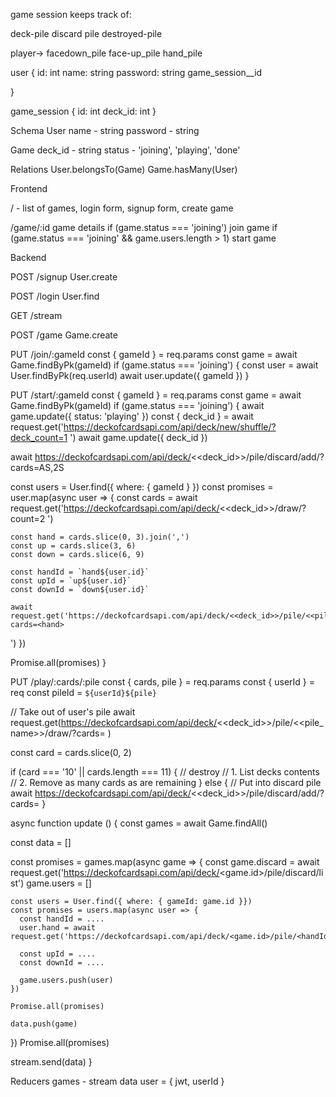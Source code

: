 
game session keeps track of:

deck-pile
discard pile 
destroyed-pile

player->
facedown_pile
face-up_pile
hand_pile



user {
  id: int
  name: string
  password: string 
  game_session__id

}

game_session {
  id: int
  deck_id: int 
}

Schema
User
name - string
password - string

Game
deck_id - string
status - 'joining', 'playing', 'done'

Relations
User.belongsTo(Game)
Game.hasMany(User)

Frontend

/ - list of games, login form, signup form, create game

/game/:id
game details
if (game.status === 'joining') join game
if (game.status === 'joining' && game.users.length > 1) start game

Backend

POST /signup
User.create

POST /login
User.find

GET /stream

POST /game
Game.create

PUT /join/:gameId
const { gameId } = req.params
const game = await Game.findByPk(gameId)
if (game.status === 'joining') {
  const user = await User.findByPk(req.userId)
  await user.update({ gameId })
}

PUT /start/:gameId
const { gameId } = req.params
const game = await Game.findByPk(gameId)
if (game.status === 'joining') {
  await game.update({ status: 'playing' })
  const { deck_id } = await request.get('https://deckofcardsapi.com/api/deck/new/shuffle/?deck_count=1
')
  await game.update({ deck_id })

  await https://deckofcardsapi.com/api/deck/<<deck_id>>/pile/discard/add/?cards=AS,2S

  const users = User.find({ where: { gameId } })
  const promises = user.map(async user => {
    const cards = await request.get('https://deckofcardsapi.com/api/deck/<<deck_id>>/draw/?count=2
')

    const hand = cards.slice(0, 3).join(',')
    const up = cards.slice(3, 6)
    const down = cards.slice(6, 9)

    const handId = `hand${user.id}`
    const upId = `up${user.id}`
    const downId = `down${user.id}`

    await request.get('https://deckofcardsapi.com/api/deck/<<deck_id>>/pile/<<pile_name>>/add/?cards=<hand>
')
  })

  Promise.all(promises)
}

PUT /play/:cards/:pile
const { cards, pile } = req.params
const { userId } = req
const pileId = `${userId}${pile}`

// Take out of user's pile
await request.get(https://deckofcardsapi.com/api/deck/<<deck_id>>/pile/<<pile_name>>/draw/?cards=<cards>
)

const card = cards.slice(0, 2)

if (card === '10' || cards.length === 11) {
  // destroy
  // 1. List decks contents
  // 2. Remove as many cards as are remaining
} else {
  // Put into discard pile
  await https://deckofcardsapi.com/api/deck/<<deck_id>>/pile/discard/add/?cards=<cards>
}

async function update () {
  const games = await Game.findAll()

  const data = []

  const promises = games.map(async game => {
    const game.discard = await request.get('https://deckofcardsapi.com/api/deck/<game.id>/pile/discard/list')
    game.users = []

    const users = User.find({ where: { gameId: game.id }})
    const promises = users.map(async user => {
      const handId = ....
      user.hand = await request.get('https://deckofcardsapi.com/api/deck/<game.id>/pile/<handId>/list')

      const upId = ....
      const downId = ....

      game.users.push(user)
    })

    Promise.all(promises)

    data.push(game)
  })
  Promise.all(promises)

  stream.send(data)
}

Reducers
games - stream data
user = { jwt, userId }